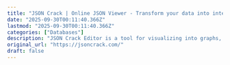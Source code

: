 ```yaml
---
title: "JSON Crack | Online JSON Viewer - Transform your data into interactive graphs"
date: "2025-09-30T00:11:40.366Z"
lastmod: "2025-09-30T00:11:40.366Z"
categories: ["Databases"]
description: "JSON Crack Editor is a tool for visualizing into graphs, analyzing, editing, formatting, querying, transforming and validating JSON, CSV, YAML, XML, and more."
original_url: "https://jsoncrack.com/"
draft: false
---
```

